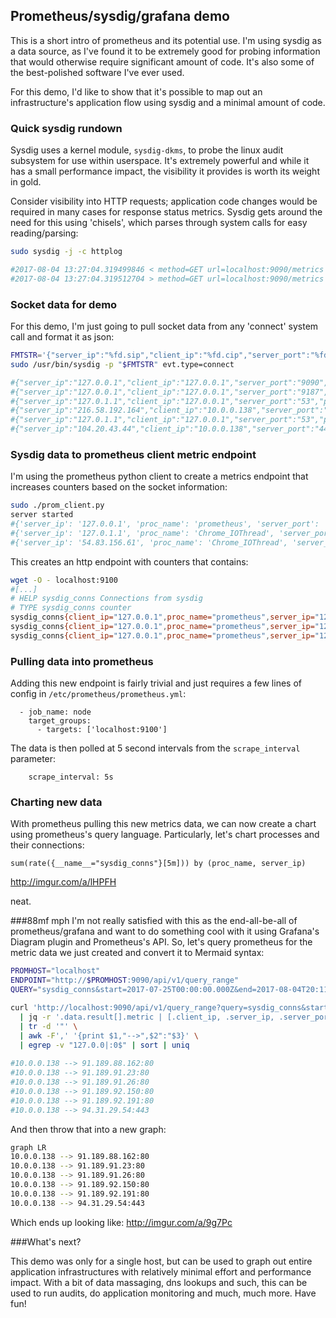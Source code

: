 ## Prometheus/sysdig/grafana demo
This is a short intro of prometheus and its potential use. I'm using sysdig as a data source, as I've found it to be extremely good for probing information that would otherwise require significant amount of code. It's also some of the best-polished software I've ever used.

For this demo, I'd like to show that it's possible to map out an infrastructure's application flow using sysdig and a minimal amount of code.

### Quick sysdig rundown
Sysdig uses a kernel module, `sysdig-dkms`, to probe the linux audit subsystem for use within userspace. It's extremely powerful and while it has a small performance impact, the visibility it provides is worth its weight in gold.

Consider visibility into HTTP requests; application code changes would be required in many cases for response status metrics. Sysdig gets around the need for this using 'chisels', which parses through system calls for easy reading/parsing:
```bash
sudo sysdig -j -c httplog

#2017-08-04 13:27:04.319499846 < method=GET url=localhost:9090/metrics response_code=200 latency=2ms size=2842B
#2017-08-04 13:27:04.319512704 > method=GET url=localhost:9090/metrics response_code=200 latency=2ms size=2842B
```

### Socket data for demo
For this demo, I'm just going to pull socket data from any 'connect' system call and format it as json:
```bash
FMTSTR='{"server_ip":"%fd.sip","client_ip":"%fd.cip","server_port":"%fd.sport","proc_name":"%proc.name"}'
sudo /usr/bin/sysdig -p "$FMTSTR" evt.type=connect

#{"server_ip":"127.0.0.1","client_ip":"127.0.0.1","server_port":"9090","proc_name":"prometheus"}
#{"server_ip":"127.0.0.1","client_ip":"127.0.0.1","server_port":"9187","proc_name":"prometheus"}
#{"server_ip":"127.0.1.1","client_ip":"127.0.0.1","server_port":"53","proc_name":"Chrome_IOThread"}
#{"server_ip":"216.58.192.164","client_ip":"10.0.0.138","server_port":"443","proc_name":"Chrome_IOThread"}
#{"server_ip":"127.0.1.1","client_ip":"127.0.0.1","server_port":"53","proc_name":"Chrome_IOThread"}
#{"server_ip":"104.20.43.44","client_ip":"10.0.0.138","server_port":"443","proc_name":"Chrome_IOThread"}
```

### Sysdig data to prometheus client metric endpoint
I'm using the prometheus python client to create a metrics endpoint that increases counters based on the socket information:

```bash
sudo ./prom_client.py 
server started
#{'server_ip': '127.0.0.1', 'proc_name': 'prometheus', 'server_port': '9090', 'client_ip': '127.0.0.1'}
#{'server_ip': '127.0.1.1', 'proc_name': 'Chrome_IOThread', 'server_port': '53', 'client_ip': '127.0.0.1'}
#{'server_ip': '54.83.156.61', 'proc_name': 'Chrome_IOThread', 'server_port': '80', 'client_ip': '10.0.0.138'}
```

This creates an http endpoint with counters that contains:
```bash
wget -O - localhost:9100
#[...]
# HELP sysdig_conns Connections from sysdig
# TYPE sysdig_conns counter
sysdig_conns{client_ip="127.0.0.1",proc_name="prometheus",server_ip="127.0.0.1",server_port="9100"} 2.0
sysdig_conns{client_ip="127.0.0.1",proc_name="prometheus",server_ip="127.0.0.1",server_port="9090"} 3.0
sysdig_conns{client_ip="127.0.0.1",proc_name="prometheus",server_ip="127.0.0.1",server_port="9187"} 1.0
```

### Pulling data into prometheus
Adding this new endpoint is fairly trivial and just requires a few lines of config in `/etc/prometheus/prometheus.yml`:

```
  - job_name: node
    target_groups:
      - targets: ['localhost:9100']
```

The data is then polled at 5 second intervals from the `scrape_interval` parameter:
```
    scrape_interval: 5s
```


### Charting new data
With prometheus pulling this new metrics data, we can now create a chart using prometheus's query language. Particularly, let's chart processes and their connections:
```
sum(rate({__name__="sysdig_conns"}[5m])) by (proc_name, server_ip)
```
http://imgur.com/a/lHPFH

neat.

###88mf mph
I'm not really satisfied with this as the end-all-be-all of prometheus/grafana and want to do something cool with it using Grafana's Diagram plugin and Prometheus's API. So, let's query prometheus for the metric data we just created and convert it to Mermaid syntax:

```bash
PROMHOST="localhost"
ENDPOINT="http://$PROMHOST:9090/api/v1/query_range"
QUERY="sysdig_conns&start=2017-07-25T00:00:00.000Z&end=2017-08-04T20:11:00.000Z&step=100s"

curl 'http://localhost:9090/api/v1/query_range?query=sysdig_conns&start=2017-07-25T00:00:00.000Z&end=2017-08-04T20:11:00.000Z&step=100s' \
  | jq -r '.data.result[].metric | [.client_ip, .server_ip, .server_port] | @csv' \
  | tr -d '"' \
  | awk -F',' '{print $1,"-->",$2":"$3}' \
  | egrep -v "127.0.0|:0$" | sort | uniq
  
#10.0.0.138 --> 91.189.88.162:80
#10.0.0.138 --> 91.189.91.23:80
#10.0.0.138 --> 91.189.91.26:80
#10.0.0.138 --> 91.189.92.150:80
#10.0.0.138 --> 91.189.92.191:80
#10.0.0.138 --> 94.31.29.54:443
```

And then throw that into a new graph:
```bash
graph LR
10.0.0.138 --> 91.189.88.162:80
10.0.0.138 --> 91.189.91.23:80
10.0.0.138 --> 91.189.91.26:80
10.0.0.138 --> 91.189.92.150:80
10.0.0.138 --> 91.189.92.191:80
10.0.0.138 --> 94.31.29.54:443
```

Which ends up looking like: http://imgur.com/a/9g7Pc

###What's next?

This demo was only for a single host, but can be used to graph out entire application infrastructures with relatively minimal effort and performance impact. With a bit of data massaging, dns lookups and such, this can be used to run audits, do application monitoring and much, much more. Have fun!
